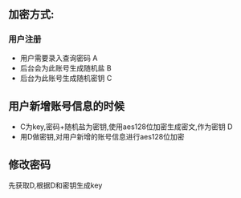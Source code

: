 # 

## 加密方式:

### 用户注册

- 用户需要录入查询密码 A
- 后台会为此账号生成随机盐 B
- 后台为此账号生成随机密钥 C

## 用户新增账号信息的时候

- C为key,密码+随机盐为密钥,使用aes128位加密生成密文,作为密钥 D
- 用D做密钥,对用户新增的账号信息进行aes128位加密

## 修改密码
先获取D,根据D和密钥生成key